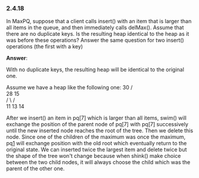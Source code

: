 ### 2.4.18

In MaxPQ, suppose that a client calls insert() with an item that is larger than all items in the queue, and then immediately calls delMax(). Assume that there are no duplicate keys. Is the resulting heap identical to the heap as it was before these operations? Answer the same question for two insert() operations (the first with a key)

**Answer**:

With no duplicate keys, the resulting heap will be identical to the original one.

Assume we have a heap like the following one:
     30
   /     \
 28       15  
 / \     /  
11  13  14

After we insert() an item in pq[7] which is larger than all items, swim() will exchange the position of the parent node of pq[7] with pq[7] successively until the new inserted node reaches the root of the tree. Then we delete this node. Since one of the children of the maximum was once the maximum, pq[1](pq[6]) will exchange position with the old root which eventually return to the original state. We can inserted twice the largest item and delete twice but the shape of the tree won't change because when shink() make choice between the two child nodes, it will always choose the child which was the parent of the other one.


